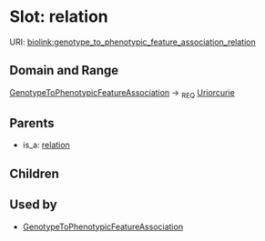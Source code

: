 
# Slot: relation




URI: [biolink:genotype_to_phenotypic_feature_association_relation](https://w3id.org/biolink/vocab/genotype_to_phenotypic_feature_association_relation)

## Domain and Range

[GenotypeToPhenotypicFeatureAssociation](GenotypeToPhenotypicFeatureAssociation.md) ->  <sub>REQ</sub> [Uriorcurie](Uriorcurie.md)

## Parents

 *  is_a: [relation](relation.md)

## Children


## Used by

 * [GenotypeToPhenotypicFeatureAssociation](GenotypeToPhenotypicFeatureAssociation.md)
